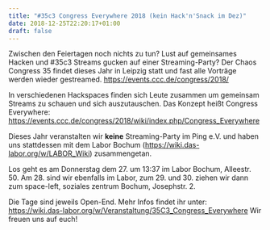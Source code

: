 ```yaml
---
title: "#35c3 Congress Everywhere 2018 (kein Hack'n'Snack im Dez)"
date: 2018-12-25T22:20:17+01:00
draft: false
---
```


Zwischen den Feiertagen noch nichts zu tun? Lust auf gemeinsames Hacken und #35c3 Streams gucken auf einer Streaming-Party? Der Chaos Congress 35 findet dieses Jahr in Leipzig statt und fast alle Vorträge werden wieder gestreamed. https://events.ccc.de/congress/2018/

In verschiedenen Hackspaces finden sich Leute zusammen um gemeinsam Streams zu schauen und sich auszutauschen. Das Konzept heißt Congress Everywhere: https://events.ccc.de/congress/2018/wiki/index.php/Congress_Everywhere

Dieses Jahr veranstalten wir **keine** Streaming-Party im Ping e.V. und haben uns stattdessen mit dem Labor Bochum (https://wiki.das-labor.org/w/LABOR_Wiki) zusammengetan.

Los geht es am Donnerstag dem 27. um 13:37 im Labor Bochum, Alleestr. 50. Am 28. sind wir ebenfalls im Labor, zum 29. und 30. ziehen wir dann zum space-left, soziales zentrum Bochum, Josephstr. 2.

Die Tage sind jeweils Open-End. Mehr Infos findet ihr unter: https://wiki.das-labor.org/w/Veranstaltung/35C3_Congress_Everywhere
Wir freuen uns auf euch!
